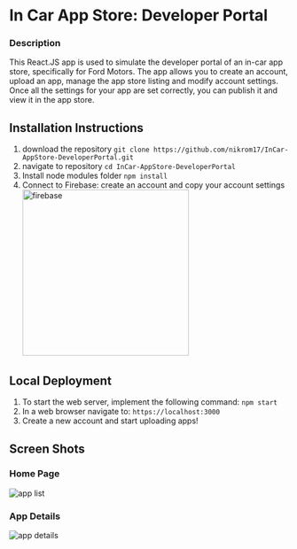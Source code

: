 # In Car App Store: Developer Portal

### Description

This React.JS app is used to simulate the developer portal of an in-car app store, specifically for Ford Motors. The app allows you to create an account, upload an app, manage the app store listing and modify account settings. Once all the settings for your app are set correctly, you can publish it and view it in the app store.

## Installation Instructions

1. download the repository
   `git clone https://github.com/nikrom17/InCar-AppStore-DeveloperPortal.git`
2. navigate to repository
   `cd InCar-AppStore-DeveloperPortal`
3. Install node modules folder
   `npm install`
4. Connect to Firebase:
   create an account and copy your account settings
   <img src="https://raw.githubusercontent.com/nikrom17/InCar-AppStore-DeveloperPortal/master/public/Screen%20Shot%202018-11-14%20at%205.51.41%20PM.png" alt="firebase" height="300pxpx"/>

## Local Deployment

1. To start the web server, implement the following command:
   `npm start`
2. In a web browser navigate to:
   `https://localhost:3000`
3. Create a new account and start uploading apps!

## Screen Shots

### Home Page

<img src='https://raw.githubusercontent.com/nikrom17/InCar-AppStore-DeveloperPortal/master/public/appList.png' alt='app list' />

### App Details

<img src='https://raw.githubusercontent.com/nikrom17/InCar-AppStore-DeveloperPortal/master/public/appDetails.png' alt='app details' />
